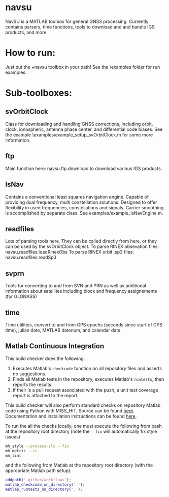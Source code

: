 # navsu

NavSU is a MATLAB toolbox for general GNSS processing.  Currently contains parsers, time functions, tools to download and and handle IGS products, and more.  

# How to run:
Just put the +navsu toolbox in your path!  See the \examples folder for run examples.  

# Sub-toolboxes:
## svOrbitClock
Class for downloading and handling GNSS corrections, including orbit, clock, ionospheric, antenna phase center, and differential code biases.  See the example \examples\example_setup_svOrbitClock.m for some more information.

## ftp
Main function here: navsu.ftp.download to download various IGS products.

## lsNav
Contains a conventional least squares navigation engine. Capable of providing dual frequency, multi constellation solutions. Designed to offer flexibility in used frequencies, constellations and signals. Carrier smoothing is accomplished by separate class. See examples/example_lsNavEngine.m.

## readfiles
Lots of parsing tools here.  They can be called directly from here, or they can be used by the svOrbitClock object. 
To parse RINEX obsevation files: navsu.readfiles.loadRinexObs
To parse RINEX orbit .sp3 files: navsu.readfiles.readSp3

## svprn
Tools for converting to and from SVN and PRN as well as additional information about satellites including block and frequency assignements (for GLONASS)

## time
Time utilities, convert to and from GPS epochs (seconds since start of GPS time), julian date, MATLAB datenum, and calendar date. 

## Matlab Continuous Integration

This build checker does the following.
1. Executes Matlab's `checkcode` function on all repository files and asserts no suggestions.
2. Finds all Matlab tests in the repository, executes Matlab's `runtests`, then reports the results.
3. If their is a pull request associated with the push, a unit test coverage report is attached to the report.

This build checker will also perform standard checks on repository Matlab code using Python with MISS_HIT.
Source can be found [here](https://github.com/florianschanda/miss_hit).
Documentation and installation instructions can be found [here](https://florianschanda.github.io/miss_hit).

To run the all the checks locally, one must execute the following from bash at the repository root directory (note the `--fix` will automatically fix style issues)
```bash
mh_style --process-slx --fix
mh_metric --ci
mh_lint
```
and the following from Matlab at the repository root directory (with the appropriate Matlab path setup).
```matlab
addpath('.github/workflows');
matlab_checkcode_on_directory('.');
matlab_runtests_on_directory('.');
```




